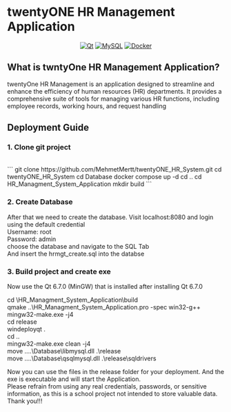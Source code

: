 # twentyONE HR Management Application

<div align="center">

<a href="">![Qt](https://img.shields.io/badge/Qt-%23217346.svg?style=for-the-badge&logo=Qt&logoColor=white)</a>
<a href="">![MySQL](https://img.shields.io/badge/mysql-4479A1.svg?style=for-the-badge&logo=mysql&logoColor=white)</a>
<a href="">![Docker](https://img.shields.io/badge/docker-%230db7ed.svg?style=for-the-badge&logo=docker&logoColor=white)</a>

</div>

## What is twntyOne HR Management Application?
twentyOne HR Management is an application designed to streamline and enhance the efficiency of human resources (HR) departments. It provides a comprehensive suite of tools for managing various HR functions, including employee records, working hours, and request handling


## Deployment Guide

### 1.	Clone git project
<br>
```
git clone https://github.com/MehmetMertt/twentyONE_HR_System.git
cd twentyONE_HR_System
cd Database
docker compose up -d
cd ..
cd HR_Managment_System_Application
mkdir build
```

### 2.	Create Database<br>
After that we need to create the database. Visit localhost:8080 and login using the default credential<br>
Username: root<br>
Password: admin<br>
choose the database and navigate to the SQL Tab<br>
And insert the hrmgt_create.sql into the databse<br>

### 3.	Build project and create exe<br>
Now use the Qt 6.7.0 (MinGW) that is installed after installing Qt 6.7.0  <br>

cd <into cloned folder>\HR_Managment_System_Application\build<br>
qmake ..\HR_Managment_System_Application.pro -spec win32-g++<br>
mingw32-make.exe -j4<br>
cd release<br>
windeployqt .<br>
cd ..<br>
mingw32-make.exe clean -j4<br>
move ..\..\Database\libmysql.dll .\release<br>
move ..\..\Database\qsqlmysql.dll .\release\sqldrivers<br>


Now you can use the files in the release folder for your deployment. And the exe is executable and will start the Application.<br>
Please refrain from using any real credentials, passwords, or sensitive information, as this is a school project not intended to store valuable data.
<br>
Thank you!!!
